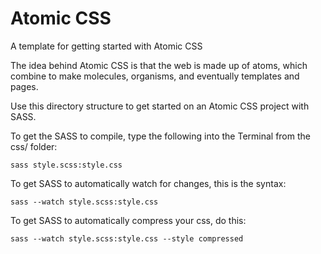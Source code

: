 Atomic CSS
==========

A template for getting started with Atomic CSS

The idea behind Atomic CSS is that the web is made up of atoms, which combine to make molecules, organisms, and eventually templates and pages.

Use this directory structure to get started on an Atomic CSS project with SASS.

To get the SASS to compile, type the following into the Terminal from the css/ folder:

    sass style.scss:style.css

To get SASS to automatically watch for changes, this is the syntax:

    sass --watch style.scss:style.css

To get SASS to automatically compress your css, do this:

    sass --watch style.scss:style.css --style compressed
